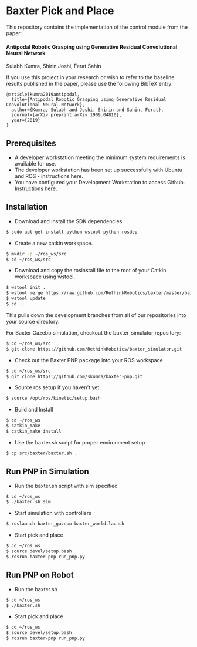 # Baxter Pick and Place
This repository contains the implementation of the control module from the paper:

#### Antipodal Robotic Grasping using Generative Residual Convolutional Neural Network

Sulabh Kumra, Shirin Joshi, Ferat Sahin

If you use this project in your research or wish to refer to the baseline results published in the paper, please use the following BibTeX entry:

```
@article{kumra2019antipodal,
  title={Antipodal Robotic Grasping using Generative Residual Convolutional Neural Network},
  author={Kumra, Sulabh and Joshi, Shirin and Sahin, Ferat},
  journal={arXiv preprint arXiv:1909.04810},
  year={2019}
}
```

## Prerequisites
- A developer workstation meeting the minimum system requirements is available for use.
- The developer workstation has been set up successfully with Ubuntu and ROS - instructions here.
- You have configured your Development Workstation to access Github. Instructions here.

## Installation
- Download and Install the SDK dependencies
```bash
$ sudo apt-get install python-wstool python-rosdep
```

- Create a new catkin workspace.
```bash
$ mkdir -p ~/ros_ws/src
$ cd ~/ros_ws/src
```

- Download and copy the rosinstall file to the root of your Catkin workspace using wstool.
```bash
$ wstool init .
$ wstool merge https://raw.github.com/RethinkRobotics/baxter/master/baxter_sdk.rosinstall
$ wstool update
$ cd ..
```
This pulls down the development branches from all of our repositories into your source directory.

For Baxter Gazebo simulation, checkout the baxter_simulator repository:
```bash
$ cd ~/ros_ws/src
$ git clone https://github.com/RethinkRobotics/baxter_simulator.git
```

- Check out the Baxter PNP package into your ROS workspace
```bash
$ cd ~/ros_ws/src
$ git clone https://github.com/skumra/baxter-pnp.git
```

- Source ros setup if you haven't yet
```bash
$ source /opt/ros/kinetic/setup.bash
```

- Build and Install
```bash
$ cd ~/ros_ws
$ catkin_make
$ catkin_make install
```

- Use the baxter.sh script for proper environment setup
```bash
$ cp src/baxter/baxter.sh .
```

## Run PNP in Simulation
- Run the baxter.sh script with sim specified
```bash
$ cd ~/ros_ws
$ ./baxter.sh sim
```

- Start simulation with controllers
```bash
$ roslaunch baxter_gazebo baxter_world.launch
```

- Start pick and place
```bash
$ cd ~/ros_ws
$ source devel/setup.bash
$ rosrun baxter-pnp run_pnp.py
```

## Run PNP on Robot
- Run the baxter.sh
```bash
$ cd ~/ros_ws
$ ./baxter.sh
```

- Start pick and place
```bash
$ cd ~/ros_ws
$ source devel/setup.bash
$ rosrun baxter-pnp run_pnp.py
```
